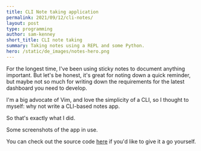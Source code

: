```yaml
---
title: CLI Note taking application
permalink: 2021/09/12/cli-notes/
layout: post
type: programming
author: sam-kenney
short_title: CLI note taking
summary: Taking notes using a REPL and some Python.
hero: /static/de_images/notes-hero.png
---
```


For the longest time, I've been using sticky notes to document anything important. But let's be honest, it's great for noting down a quick reminder, but maybe not so much for writing down the requirements for the latest dashboard you need to develop.

I'm a big advocate of Vim, and love the simplicity of a CLI, so I thought to myself: why not write a CLI-based notes app.


So that's exactly what I did.

Some screenshots of the app in use.

You can check out the source code [here](https://github.com/mr-strawberry66/notes/) if you'd like to give it a go yourself.
